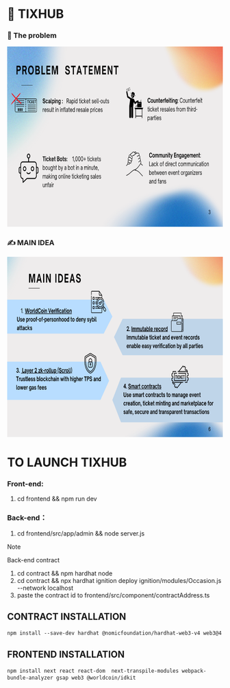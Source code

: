 # 🎫 TIXHUB

### 🤔 The problem
<img src="https://github.com/exellaz/tixhub/blob/main/frontend/public/pitch/2.png" width="640" height="420"/>

### ✍️ MAIN IDEA
<img src="https://github.com/exellaz/tixhub/blob/main/frontend/public/pitch/3.png" width="640" height="420"/>

# TO LAUNCH TIXHUB

### Front-end: 	
1) cd frontend && npm run dev

### Back-end：
1) cd frontend/src/app/admin && node server.js

> [!Note]
> Back-end contract
> 1) cd contract && npm hardhat node
> 2) cd contract && npx hardhat ignition deploy ignition/modules/Occasion.js --network localhost
> 3) paste the contract id to frontend/src/component/contractAddress.ts


## CONTRACT INSTALLATION
```
npm install --save-dev hardhat @nomicfoundation/hardhat-web3-v4 web3@4
```

## FRONTEND INSTALLATION
```
npm install next react react-dom  next-transpile-modules webpack-bundle-analyzer gsap web3 @worldcoin/idkit
```
